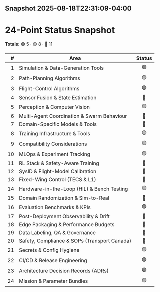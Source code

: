 ## Snapshot 2025-08-18T22:31:09-04:00
# 24-Point Status Snapshot

**Totals:** 🟢 5 · 🟡 8 · 🔴 11

| # | Area | Status |
|---:|------|:------:|
| 1 | Simulation & Data-Generation Tools | 🟢 |
| 2 | Path-Planning Algorithms | 🟡 |
| 3 | Flight-Control Algorithms | 🟢 |
| 4 | Sensor Fusion & State Estimation | 🔴 |
| 5 | Perception & Computer Vision | 🟡 |
| 6 | Multi-Agent Coordination & Swarm Behaviour | 🔴 |
| 7 | Domain-Specific Models & Tools | 🔴 |
| 8 | Training Infrastructure & Tools | 🟡 |
| 9 | Compatibility Considerations | 🟡 |
| 10 | MLOps & Experiment Tracking | 🟡 |
| 11 | RL Stack & Safety-Aware Training | 🔴 |
| 12 | SysID & Flight-Model Calibration | 🔴 |
| 13 | Fixed-Wing Control (TECS & L1) | 🔴 |
| 14 | Hardware-in-the-Loop (HIL) & Bench Testing | 🟡 |
| 15 | Domain Randomization & Sim-to-Real | 🔴 |
| 16 | Evaluation Benchmarks & KPIs | 🟢 |
| 17 | Post-Deployment Observability & Drift | 🔴 |
| 18 | Edge Packaging & Performance Budgets | 🔴 |
| 19 | Data Labeling, QA & Governance | 🔴 |
| 20 | Safety, Compliance & SOPs (Transport Canada) | 🔴 |
| 21 | Secrets & Config Hygiene | 🟡 |
| 22 | CI/CD & Release Engineering | 🟢 |
| 23 | Architecture Decision Records (ADRs) | 🟢 |
| 24 | Mission & Parameter Bundles | 🟡 |
